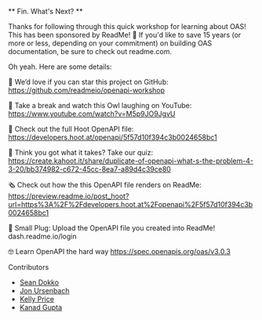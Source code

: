 ** Fin. What's Next? **

Thanks for following through this quick workshop for learning about OAS! This has been sponsored by ReadMe! 🦉 If you'd like to save 15 years (or more or less, depending on your commitment) on building OAS documentation, be sure to check out readme.com. 

Oh yeah. Here are some details:

💫 We’d love if you can star this project on GitHub: https://github.com/readmeio/openapi-workshop

🦉 Take a break and watch this Owl laughing on YouTube: https://www.youtube.com/watch?v=M5p9JO9JgvU

📄 Check out the full Hoot OpenAPI file: https://developers.hoot.at/openapi/5f57d10f394c3b0024658bc1

🧪 Think you got what it takes? Take our quiz: https://create.kahoot.it/share/duplicate-of-openapi-what-s-the-problem-4-3-20/bb374982-c672-45cc-8ea7-a89d4c39ce80

🗞 Check out how the this OpenAPI file renders on ReadMe: https://preview.readme.io/post_hoot?url=https%3A%2F%2Fdevelopers.hoot.at%2Fopenapi%2F5f57d10f394c3b0024658bc1

🔌 Small Plug: Upload the OpenAPI file you created into ReadMe! dash.readme.io/login

🤓 Learn OpenAPI the hard way
https://spec.openapis.org/oas/v3.0.3


Contributors

- [Sean Dokko](https://github.com/dok)
- [Jon Ursenbach](https://github.com/erunion)
- [Kelly Price](https://github.com/kellyjosephprice)
- [Kanad Gupta](https://github.com/kanadgupta)
